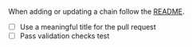 When adding or updating a chain follow the [README](./README.md).

- [ ] Use a meaningful title for the pull request
- [ ] Pass validation checks
test
